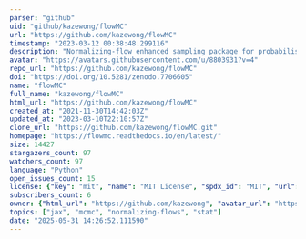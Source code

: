 ```yaml
---
parser: "github"
uid: "github/kazewong/flowMC"
url: "https://github.com/kazewong/flowMC"
timestamp: "2023-03-12 00:38:48.299116"
description: "Normalizing-flow enhanced sampling package for probabilistic inference in Jax"
avatar: "https://avatars.githubusercontent.com/u/8803931?v=4"
repo_url: "https://github.com/kazewong/flowMC"
doi: "https://doi.org/10.5281/zenodo.7706605"
name: "flowMC"
full_name: "kazewong/flowMC"
html_url: "https://github.com/kazewong/flowMC"
created_at: "2021-11-30T14:42:03Z"
updated_at: "2023-03-10T22:10:57Z"
clone_url: "https://github.com/kazewong/flowMC.git"
homepage: "https://flowmc.readthedocs.io/en/latest/"
size: 14427
stargazers_count: 97
watchers_count: 97
language: "Python"
open_issues_count: 15
license: {"key": "mit", "name": "MIT License", "spdx_id": "MIT", "url": "https://api.github.com/licenses/mit", "node_id": "MDc6TGljZW5zZTEz"}
subscribers_count: 6
owner: {"html_url": "https://github.com/kazewong", "avatar_url": "https://avatars.githubusercontent.com/u/8803931?v=4", "login": "kazewong", "type": "User"}
topics: ["jax", "mcmc", "normalizing-flows", "stat"]
date: "2025-05-31 14:26:52.111590"
---
```

